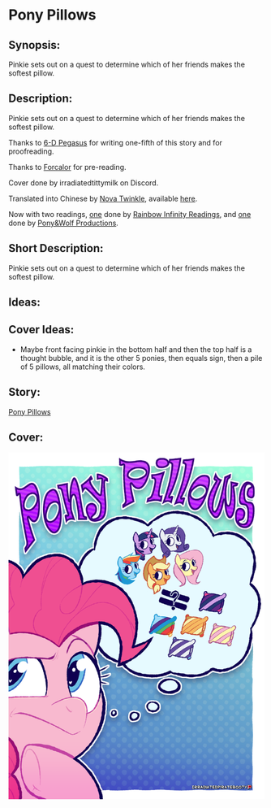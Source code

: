 # Pony Pillows

## Synopsis:
Pinkie sets out on a quest to determine which of her friends makes the softest pillow.

## Description:
Pinkie sets out on a quest to determine which of her friends makes the softest pillow.

Thanks to [6-D Pegasus](https://www.fimfiction.net/user/293755/6-D+Pegasus) for writing one-fifth of this story and for proofreading.

Thanks to [Forcalor](https://www.fimfiction.net/user/564657/Forcalor) for pre-reading.

Cover done by irradiatedtittymilk on Discord.

Translated into Chinese by [Nova Twinkle](https://www.fimfiction.net/user/298151/Nova+Twinkle), available [here](https://fimtale.com/t/57065).

Now with two readings, [one](https://www.youtube.com/watch?v=O7dc4uZj3xY) done by [Rainbow Infinity Readings](https://www.youtube.com/channel/UC_iFUISpI08ALO1DiwFbWHw), and [one](https://www.youtube.com/watch?v=HAcBB6HbQ7k) done by [Pony&Wolf Productions](https://www.youtube.com/@PonyWolfProductions).

## Short Description:
Pinkie sets out on a quest to determine which of her friends makes the softest pillow.

## Ideas:

## Cover Ideas:
- Maybe front facing pinkie in the bottom half and then the top half is a thought bubble, and it is the other 5 ponies, then equals sign, then a pile of 5 pillows, all matching their colors.

## Story:
[Pony Pillows](./pony-pillows.md)

## Cover:
![cover](./pony-pillows-cover.png)